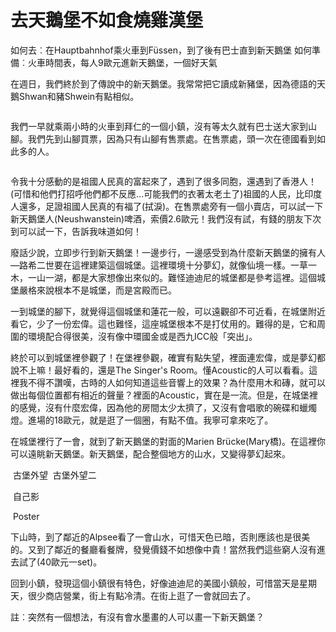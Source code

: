 # 去天鵝堡不如食燒雞漢堡

如何去︰在Hauptbahnhof乘火車到Füssen，到了後有巴士直到新天鵝堡
如何準備︰火車時間表，每人9歐元進新天鵝堡，一個好天氣

在週日，我們終於到了傳說中的新天鵝堡。我常常把它讀成新豬堡，因為德語的天鵝Shwan和豬Shwein有點相似。

<a href="http://picasaweb.google.com/lh/photo/DCVs4T_YW2JUrV-zHQZW8mk1gfB-qAq95Ja17desxGM?feat=embedwebsite"><img src="http://lh3.ggpht.com/_I4SeLkOXNtg/TQ4-dP8AFKI/AAAAAAAAQrs/ddQKUSbbt5U/s640/P1080353.JPG" alt="" /></a>

我們一早就乘兩小時的火車到拜仁的一個小鎮，沒有等太久就有巴士送大家到山腳。我們先到山腳買票，因為只有山腳有售票處。在售票處，頭一次在德國看到如此多的人。

<a href="http://picasaweb.google.com/lh/photo/wDzN3ryvxPGFKHJZczCjKmk1gfB-qAq95Ja17desxGM?feat=embedwebsite"><img src="http://lh6.ggpht.com/_I4SeLkOXNtg/TQ4-ff5qDDI/AAAAAAAAQrs/hsZxcBrAre0/s640/P1080357.JPG" alt="" /></a>

令我十分感動的是祖國人民真的富起來了，遇到了很多同胞，還遇到了香港人！(可惜和他們打招呼他們都不反應…可能我們的衣著太老土了)祖國的人民，比印度人還多，足證祖國人民真的有福了(拭淚)。在售票處旁有一個小賣店，可以試一下新天鵝堡人(Neushwanstein)啤酒，索價2.6歐元！我們沒有試，有錢的朋友下次到可以試一下，告訴我味道如何！

廢話少說，立即步行到新天鵝堡！一邊步行，一邊感受到為什麼新天鵝堡的擁有人—路希二世要在這裡建築這個城堡。這裡環境十分夢幻，就像仙境一樣。一草一木，一山一湖，都是大家想像出來似的。難怪迪迪尼的城堡都是參考這裡。這個城堡嚴格來說根本不是城堡，而是宮殿而已。

一到城堡的腳下，就覺得這個城堡和蓮花一般，可以遠觀卻不可近看，在城堡附近看它，少了一份宏偉。這也難怪，這座城堡根本不是打仗用的。難得的是，它和周圍的環境配合得很美，沒有像中環國金或是西九ICC般「突出」。

終於可以到城堡裡參觀了！在堡裡參觀，確實有點失望，裡面連宏偉，或是夢幻都說不上嘛！最好看的，還是The Singer's Room。懂Acoustic的人可以看看。這裡我不得不讚嘆，古時的人如何知道這些音響上的效果？為什麼用木和磚，就可以做出每個位置都有相近的聲量？裡面的Acoustic，實在是一流。但是，在城堡裡的感覺，沒有什麼宏偉，因為他的房間太少太擠了，又沒有會唱歌的碗碟和蠟燭燈。進場的18歐元，就是逛了一個圈，有點不值。我寧可拿來吃了。

在城堡裡行了一會，就到了新天鵝堡的對面的Marien Brücke(Mary橋)。在這裡你可以遠眺新天鵝堡。新天鵝堡，配合整個地方的山水，又變得夢幻起來。

<a href="http://picasaweb.google.com/lh/photo/lYSezms1BKip86xNckZ6P2k1gfB-qAq95Ja17desxGM?feat=embedwebsite"><img src="http://lh5.ggpht.com/_I4SeLkOXNtg/TQ4-4pdIMzI/AAAAAAAAQrs/aVF4Qy3J4QU/s640/P1080405.JPG" alt="" /></a>
古堡外望
<a href="http://picasaweb.google.com/lh/photo/ODwWGonxdJDbCZPt8BrNO2k1gfB-qAq95Ja17desxGM?feat=embedwebsite"><img src="http://lh6.ggpht.com/_I4SeLkOXNtg/TQ4-2pcZNTI/AAAAAAAAQrs/LPGx19tVlqQ/s640/P1080398.JPG" alt="" /></a>
古堡外望二

<a href="http://picasaweb.google.com/lh/photo/Z7Rva9v5laul3W_KHMXh7mk1gfB-qAq95Ja17desxGM?feat=embedwebsite"><img src="http://lh5.ggpht.com/_I4SeLkOXNtg/TQ4-9yW3ooI/AAAAAAAAQrs/qUINp_RFJUQ/s640/P1080419.JPG" alt="" /></a>
自己影

<a href="http://picasaweb.google.com/lh/photo/lO9SO8qzq30ZS4qwBzmY-2k1gfB-qAq95Ja17desxGM?feat=embedwebsite"><img src="http://lh3.ggpht.com/_I4SeLkOXNtg/TQ4_BhDCaNI/AAAAAAAAQrs/jiVFquL_YR4/s640/P1080430.JPG" alt="" /></a>
Poster

下山時，到了鄰近的Alpsee看了一會山水，可惜天色已暗，否則應該也是很美的。又到了鄰近的餐廳看餐牌，發覺價錢不如想像中貴！當然我們這些窮人沒有進去試了(40歐元一set)。

回到小鎮，發現這個小鎮很有特色，好像迪迪尼的美國小鎮般，可惜當天是星期天，很少商店營業，街上有點冷清。在街上逛了一會就回去了。

註︰突然有一個想法，有沒有會水墨畫的人可以畫一下新天鵝堡？